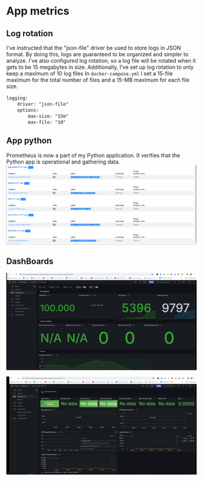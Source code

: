 # App metrics

## Log rotation
I've instructed that the "json-file" driver be used to store logs in JSON format. By doing this, logs are guaranteed to be organized and simpler to analyze. I've also configured log rotation, so a log file will be rotated when it gets to be 15 megabytes in size. Additionally, I've set up log rotation to only keep a maximum of 10 log files
In `docker-compose.yml` I set a 15-file maximum for the total number of files and a 15-MB maximum for each file size.
```docker-compose
logging: 
    driver: "json-file"
    options:
        max-size: "15m"
        max-file: "10"
```

## App python

Prometheus is now a part of my Python application. It verifies that the Python app is operational and gathering data. 
![Prometheus targets](images/prometheus.png)


## DashBoards

![Prometheus Dashboard](images/prometheusDashboard.png)

![Loki Dashboard](images/LokiDashboard.png)


